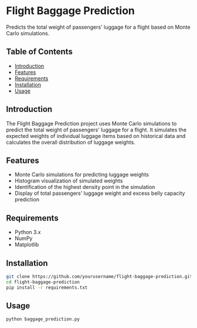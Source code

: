 # Flight Baggage Prediction

Predicts the total weight of passengers' luggage for a flight based on Monte Carlo simulations.

## Table of Contents

- [Introduction](#introduction)
- [Features](#features)
- [Requirements](#requirements)
- [Installation](#installation)
- [Usage](#usage)

## Introduction

The Flight Baggage Prediction project uses Monte Carlo simulations to predict the total weight of passengers' luggage for a flight. It simulates the expected weights of individual luggage items based on historical data and calculates the overall distribution of luggage weights.

## Features

- Monte Carlo simulations for predicting luggage weights
- Histogram visualization of simulated weights
- Identification of the highest density point in the simulation
- Display of total passengers' luggage weight and excess belly capacity prediction

## Requirements

- Python 3.x
- NumPy
- Matplotlib

## Installation

```bash
git clone https://github.com/yourusername/flight-baggage-prediction.git
cd flight-baggage-prediction
pip install -r requirements.txt
```

## Usage
```bash
python baggage_prediction.py
```


